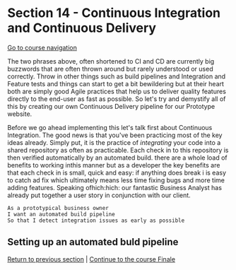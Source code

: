 Section 14 - Continuous Integration and Continuous Delivery
==============================================

[Go to course navigation](../navigation.md)

The two phrases above, often shortened to CI and CD are currently big buzzwords that are often thrown around but rarely understood or used correctly. Throw in other things such as build pipelines and Integration and Feature tests and things can start to get a bit bewildering but at their heart both are simply good Agile practices that help us to deliver quality features directly to the end-user as fast as possible. So let's try and demystify all of this by creating our own Continuous Delivery pipeline for our Prototype website.

Before we go ahead implementing this let's talk first about Continuous Integration. The good news is that you've been practicing most of the key ideas already. Simply put, it is the practice of *integrating* your code into a shared repository as often as practicable. Each check in to this repository is then verified automatically by an automated build. there are a whole load of benefits to working inthis manner but as a developer the key benefits are that each check in is small, quick and easy: if anything does break i is easy to catch ad fix which ultimately means less time fixing bugs and more time adding features. Speaking ofhich:hich: our fantastic Business Analyst has already put together a user story in conjunction with our client.

```
As a prototypical business owner
I want an automated build pipeline
So that I detect integration issues as early as possible
```

Setting up an automated buld pipeline
-------------------------------------


[Return to previous section](../courseSections/section13.md) | [Continue to the course Finale](../courseSections/section15.md)
